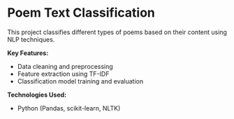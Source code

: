 # Poem Text Classification

This project classifies different types of poems based on their content using NLP techniques.

**Key Features:**
- Data cleaning and preprocessing
- Feature extraction using TF-IDF
- Classification model training and evaluation

**Technologies Used:**
- Python (Pandas, scikit-learn, NLTK)
